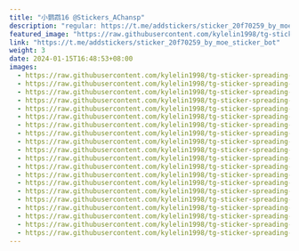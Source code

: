 ```yaml
---
title: "小鹦鹉16 @Stickers_AChansp"
description: "regular: https://t.me/addstickers/sticker_20f70259_by_moe_sticker_bot"
featured_image: "https://raw.githubusercontent.com/kylelin1998/tg-sticker-spreading-worldwide-images/main/img/c4146f5a-01f9-4f6c-8ccf-953d3bc6b020.jpg"
link: "https://t.me/addstickers/sticker_20f70259_by_moe_sticker_bot"
weight: 3
date: 2024-01-15T16:48:53+08:00
images:
  - https://raw.githubusercontent.com/kylelin1998/tg-sticker-spreading-worldwide-images/main/img/c4146f5a-01f9-4f6c-8ccf-953d3bc6b020.jpg
  - https://raw.githubusercontent.com/kylelin1998/tg-sticker-spreading-worldwide-images/main/img/21a40299-642c-4345-95ec-13d03fe6097b.jpg
  - https://raw.githubusercontent.com/kylelin1998/tg-sticker-spreading-worldwide-images/main/img/9a4f2f47-2e42-482d-88c0-ed29e34edb4b.jpg
  - https://raw.githubusercontent.com/kylelin1998/tg-sticker-spreading-worldwide-images/main/img/64050e4d-4ff4-44a0-b4aa-dbc9abe1bcfa.jpg
  - https://raw.githubusercontent.com/kylelin1998/tg-sticker-spreading-worldwide-images/main/img/02a0c1b1-4265-4f5a-b0b3-b53082256434.jpg
  - https://raw.githubusercontent.com/kylelin1998/tg-sticker-spreading-worldwide-images/main/img/b9ce9e57-ffa8-4007-9e02-ad9d8e30a5ba.jpg
  - https://raw.githubusercontent.com/kylelin1998/tg-sticker-spreading-worldwide-images/main/img/5e99a489-dc9a-4d64-adb9-dce107a0fdb5.jpg
  - https://raw.githubusercontent.com/kylelin1998/tg-sticker-spreading-worldwide-images/main/img/0cf66e8a-181f-4025-a47a-fc65cdd3361e.jpg
  - https://raw.githubusercontent.com/kylelin1998/tg-sticker-spreading-worldwide-images/main/img/8d764448-2b84-41c4-95e7-5796a3a6f8ff.jpg
  - https://raw.githubusercontent.com/kylelin1998/tg-sticker-spreading-worldwide-images/main/img/12e41b77-a4a5-4438-81a7-443e5239e4d1.jpg
  - https://raw.githubusercontent.com/kylelin1998/tg-sticker-spreading-worldwide-images/main/img/9b52995b-b9dc-4055-9e0f-613f4807156a.jpg
  - https://raw.githubusercontent.com/kylelin1998/tg-sticker-spreading-worldwide-images/main/img/5a868c80-0756-499e-8ef4-388449ff6d5c.jpg
  - https://raw.githubusercontent.com/kylelin1998/tg-sticker-spreading-worldwide-images/main/img/97bd661c-1e45-443a-9f7d-b842e984d422.jpg
  - https://raw.githubusercontent.com/kylelin1998/tg-sticker-spreading-worldwide-images/main/img/e92a4c25-d5c6-46c4-a420-2284a94aec66.jpg
  - https://raw.githubusercontent.com/kylelin1998/tg-sticker-spreading-worldwide-images/main/img/09b528ac-0407-4554-83c6-7be0c2043fbf.jpg
  - https://raw.githubusercontent.com/kylelin1998/tg-sticker-spreading-worldwide-images/main/img/e6837800-c8a4-4bbc-a094-e5f1247e5c9a.jpg
  - https://raw.githubusercontent.com/kylelin1998/tg-sticker-spreading-worldwide-images/main/img/d700e29d-a20d-4132-a042-3d8f38a4b453.jpg
  - https://raw.githubusercontent.com/kylelin1998/tg-sticker-spreading-worldwide-images/main/img/9b135580-aa7a-4bf4-9c60-18b69b65811b.jpg
  - https://raw.githubusercontent.com/kylelin1998/tg-sticker-spreading-worldwide-images/main/img/8924bba6-15ac-4dd1-8891-aece4674191e.jpg
  - https://raw.githubusercontent.com/kylelin1998/tg-sticker-spreading-worldwide-images/main/img/8d48d025-89e7-4eee-b240-bb8d60519d04.jpg
---
```

